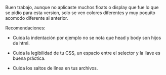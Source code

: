 Buen trabajo, aunque no aplicaste muchos floats o display que fue lo que se pidio para esta version, solo se ven colores diferentes y muy poquito acomodo diferente al anterior.

Recomendaciones:

- Cuida la indentación por ejemplo no se nota que head y body son hijos de html.

- Cuida la legibilidad de tu CSS, un espacio entre el selector y la llave es buena práctica.

- Cuida los saltos de línea en tus archivos.
